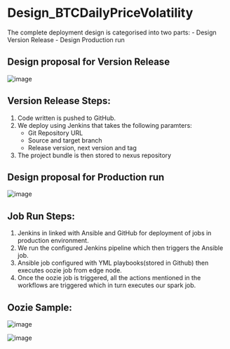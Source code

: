 # Design_BTCDailyPriceVolatility

The complete deployment design is categorised into two parts:
       - Design Version Release
       - Design Production run

Design proposal for Version Release
-----------------------------------

![image](https://user-images.githubusercontent.com/13486101/125205740-63635b80-e2a1-11eb-9e60-19acd9606de9.png)

Version Release Steps:
----------------------
1. Code written is pushed to GitHub.
2. We deploy using Jenkins that takes the following paramters:
     - Git Repository URL
     - Source and target branch
     - Release version, next version and tag
3. The project bundle is then stored to nexus repository


Design proposal for Production run
----------------------------------

![image](https://user-images.githubusercontent.com/13486101/125205787-986fae00-e2a1-11eb-8e0f-9d6dfdb0029c.png)


Job Run Steps:
--------------

1. Jenkins in linked with Ansible and GitHub for deployment of jobs in production environment.
2. We run the configured Jenkins pipeline which then triggers the Ansible job.
3. Ansible job configured with YML playbooks(stored in Github) then executes oozie job from edge node.
4. Once the oozie job is triggered, all the actions mentioned in the workflows are triggered which in turn executes our spark job.


Oozie Sample:
-------------

![image](https://user-images.githubusercontent.com/13486101/125205823-c6ed8900-e2a1-11eb-8bd9-2ab4de8fa86f.png)


![image](https://user-images.githubusercontent.com/13486101/125205826-c9e87980-e2a1-11eb-8757-aeee49f205d3.png)

